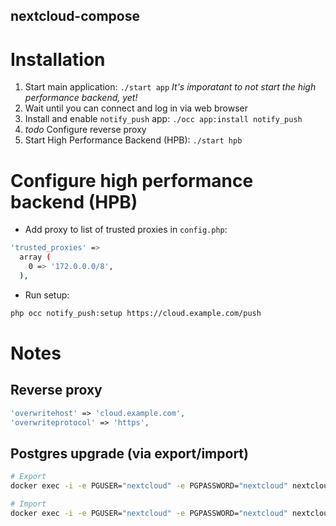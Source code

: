 nextcloud-compose
-----------------

# Installation

1. Start main application: `./start app` _It's imporatant to not start the high performance backend, yet!_
2. Wait until you can connect and log in via web browser
3. Install and enable `notify_push` app: `./occ app:install notify_push`
4. _todo_ Configure reverse proxy
5. Start High Performance Backend (HPB): `./start hpb`

# Configure high performance backend (HPB)

- Add proxy to list of trusted proxies in `config.php`:

```bash
'trusted_proxies' =>
  array (
    0 => '172.0.0.0/8',
  ),
```

- Run setup:

```bash
php occ notify_push:setup https://cloud.example.com/push
```

# Notes

## Reverse proxy

```php
'overwritehost' => 'cloud.example.com',
'overwriteprotocol' => 'https',
```

## Postgres upgrade (via export/import)

```bash
# Export
docker exec -i -e PGUSER="nextcloud" -e PGPASSWORD="nextcloud" nextcloud-database pg_dumpall > dump.sql

# Import
docker exec -i -e PGUSER="nextcloud" -e PGPASSWORD="nextcloud" nextcloud-database psql < dump.sql
```
